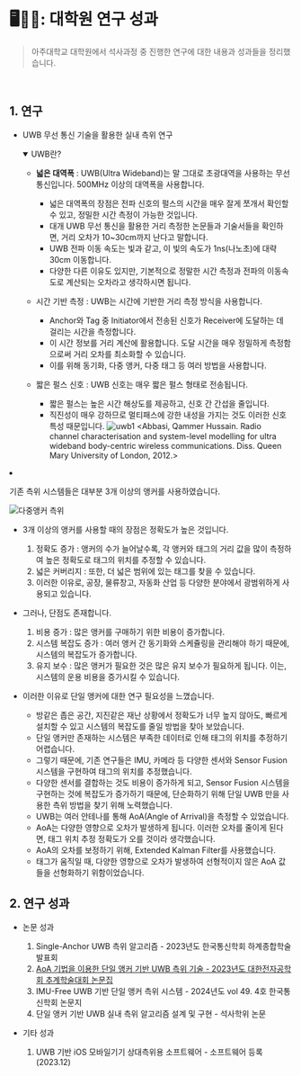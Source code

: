 # 🖥️👨‍🔬: 대학원 연구 성과
> 아주대학교 대학원에서 석사과정 중 진행한 연구에 대한 내용과 성과들을 정리했습니다.

</br>

## 1. 연구

* UWB 무선 통신 기술을 활용한 실내 측위 연구
  <details open>
  <summary> UWB란?</summary>
    
  - **넓은 대역폭** : UWB(Ultra Wideband)는 말 그대로 초광대역을 사용하는 무선 통신입니다. 500MHz 이상의 대역폭을 사용합니다.
    - 넓은 대역폭의 장점은 전파 신호의 펄스의 시간을 매우 잘게 쪼개서 확인할 수 있고, 정밀한 시간 측정이 가능한 것입니다.
    - 대개 UWB 무선 통신을 활용한 거리 측정한 논문들과 기술서들을 확인하면, 거리 오차가 10~30cm까지 난다고 말합니다.
    - UWB 전파 이동 속도는 빛과 같고, 이 빛의 속도가 1ns(나노초)에 대략 30cm 이동합니다.
    - 다양한 다른 이유도 있지만, 기본적으로 정말한 시간 측정과 전파의 이동속도로 계산되는 오차라고 생각하시면 됩니다.
    
  - 시간 기반 측정 : UWB는 시간에 기반한 거리 측정 방식을 사용합니다.
    - Anchor와 Tag 중 Initiator에서 전송된 신호가 Receiver에 도달하는 데 걸리는 시간을 측정합니다.
    - 이 시간 정보를 거리 계산에 활용합니다. 도달 시간을 매우 정밀하게 측정함으로써 거리 오차를 최소화할 수 있습니다.
    - 이를 위해 동기화, 다중 앵커, 다중 태그 등 여러 방법을 사용합니다.
 
  - 짧은 펄스 신호 : UWB 신호는 매우 짧은 펄스 형태로 전송됩니다.
    - 짧은 펄스는 높은 시간 해상도를 제공하고, 신호 간 간섭을 줄입니다.
    - 직진성이 매우 강하므로 멀티패스에 강한 내성을 가지는 것도 이러한 신호 특성 때문입니다.
  ![uwb1](https://github.com/havingforlunch/-Research-results/assets/105187310/33081af2-03a5-499d-b447-cfd3690c5301)
 <Abbasi, Qammer Hussain. Radio channel characterisation and system-level modelling for ultra wideband body-centric wireless communications. Diss. Queen Mary University of London, 2012.>  </details>

* 기존 측위 시스템들은 대부분 3개 이상의 앵커를 사용하였습니다.

![다중앵커 측위](https://github.com/havingforlunch/-Research-results/assets/105187310/b1f2b3ea-f407-4ff1-8a28-f29ff1bde2e2)


  - 3개 이상의 앵커를 사용할 때의 장점은 정확도가 높은 것입니다.
    1) 정확도 증가 : 앵커의 수가 늘어날수록, 각 앵커와 태그의 거리 값을 많이 측정하여 높은 정확도로 태그의 위치를 추정할 수 있습니다.
    2) 넓은 커버리지 : 또한, 더 넓은 범위에 있는 태그를 찾을 수 있습니다.
    3) 이러한 이유로, 공장, 물류창고, 자동화 산업 등 다양한 분야에서 광범위하게 사용되고 있습니다.
       
  - 그러나, 단점도 존재합니다.
    1) 비용 증가 : 많은 앵커를 구매하기 위한 비용이 증가합니다.
    2) 시스템 복잡도 증가 : 여러 앵커 간 동기화와 스케쥴링을 관리해야 하기 때문에, 시스템의 복잡도가 증가합니다.
    3) 유지 보수 : 많은 앵커가 필요한 것은 많은 유지 보수가 필요하게 됩니다. 이는, 시스템의 운용 비용을 증가시킬 수 있습니다.
       

* 이러한 이유로 단일 앵커에 대한 연구 필요성을 느꼈습니다.

  - 방같은 좁은 공간, 지진같은 재난 상황에서 정확도가 너무 높지 않아도, 빠르게 설치할 수 있고 시스템의 복잡도를 줄일 방법을 찾아 보았습니다.
  - 단일 앵커만 존재하는 시스템은 부족한 데이터로 인해 태그의 위치를 추정하기 어렵습니다.
  - 그렇기 때문에, 기존 연구들은 IMU, 카메라 등 다양한 센서와 Sensor Fusion 시스템을 구현하여 태그의 위치를 추정했습니다.
  - 다양한 센서를 결합하는 것도 비용이 증가하게 되고, Sensor Fusion 시스템을 구현하는 것에 복잡도가 증가하기 때문에, 단순화하기 위해 단일 UWB 만을 사용한 측위 방법을 찾기 위해 노력했습니다.
   - UWB는 여러 안테나를 통해 AoA(Angle of Arrival)을 측정할 수 있었습니다.
   - AoA는 다양한 영향으로 오차가 발생하게 됩니다. 이러한 오차를 줄이게 된다면, 태그 위치 추정 정확도가 오를 것이라 생각했습니다.
   - AoA의 오차를 보정하기 위해, Extended Kalman Filter를 사용했습니다.
   - 태그가 움직일 때, 다양한 영향으로 오차가 발생하여 선형적이지 않은 AoA 값들을 선형화하기 위함이었습니다.

## 2. 연구 성과

- 논문 성과
  1. Single-Anchor UWB 측위 알고리즘 - 2023년도 한국통신학회 하계종합학술발표회
  2. [AoA 기법을 이용한 단일 앵커 기반 UWB 측위 기술 - 2023년도 대한전자공학회 추계학술대회 논문집](https://github.com/havingforlunch/-Research-results/blob/main/AoA%20%EA%B8%B0%EB%B2%95%EC%9D%84%20%EC%9D%B4%EC%9A%A9%ED%95%9C%20%EB%8B%A8%EC%9D%BC%20%EC%95%B5%EC%BB%A4%20%EA%B8%B0%EB%B0%98%20UWB%20%EC%B8%A1%EC%9C%84%20%EA%B8%B0%EC%88%A0.pdf)
  3. IMU-Free UWB 기반 단일 앵커 측위 시스템 - 2024년도 vol 49. 4호 한국통신학회 논문지
  4. 단일 앵커 기반 UWB 실내 측위 알고리즘 설계 및 구현 - 석사학위 논문
     
- 기타 성과
  1. UWB 기반 iOS 모바일기기 상대측위용 소프트웨어 - 소프트웨어 등록(2023.12)
